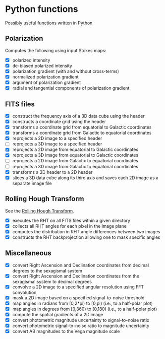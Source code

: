 # Python functions

Possibly useful functions written in Python.

## Polarization

Computes the following using input Stokes maps:
* [x] polarized intensity
* [x] de-biased polarized intensity
* [x] polarization gradient (with and without cross-terms)
* [x] normalized polarization gradient
* [x] argument of polarization gradient
* [x] radial and tangential components of polarization gradient

## FITS files

* [x] construct the frequency axis of a 3D data cube using the header
* [x] constructs a coordinate grid using the header
* [x] transforms a coordinate grid from equatorial to Galactic coordinates
* [x] transforms a coordinate grid from Galactic to equatorial coordinates
* [x] reprojects a 2D image to a specified header
* [ ] reprojects a 3D image to a specified header
* [x] reprojects a 2D image from equatorial to Galactic coordinates
* [x] reprojects a 3D image from equatorial to Galactic coordinates
* [ ] reprojects a 2D image from Galactix to equatorial coordinates
* [ ] reprojects a 3D image from Galactix to equatorial coordinates
* [x] transforms a 3D header to a 2D header
* [x] slices a 3D data cube along its third axis and saves each 2D image as a separate image file

## Rolling Hough Transform
See the [Rolling Hough Transform](https://github.com/seclark/RHT).
* [x] executes the RHT on all FITS files within a given directory
* [x] collects all RHT angles for each pixel in the image plane
* [x] computes the distribution in RHT angle differences between two images
* [x] constructs the RHT backprojection allowing one to mask specific angles

## Miscellaneous

* [x] convert Right Ascension and Declination coordinates from decimal degrees to the sexagismal system
* [x] convert Right Ascension and Declination coordinates from the sexagismal system to decimal degrees
* [x] convolve a 2D image to a specified angular resolution using FFT convolution
* [x] mask a 2D image based on a specified signal-to-noise threshold
* [x] map angles in radians from \[0,2*pi) to \[0,pi) (i.e., to a half-polar plot)
* [x] map angles in degrees from \[0,360) to \[0,180) (i.e., to a half-polar plot)
* [x] compute the spatial gradients of a 2D image
* [x] convert photometric magnitude uncertainty to signal-to-noise ratio
* [x] convert photometric signal-to-noise ratio to magnitude uncertainty
* [x] convert AB magnitudes to the Vega magnitude scale
